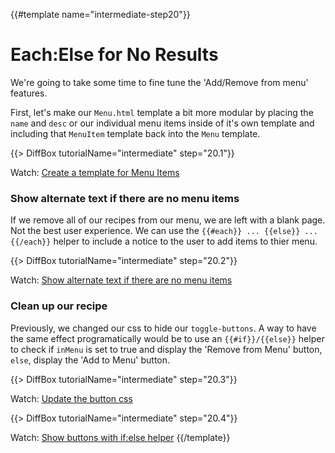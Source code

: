 {{#template name="intermediate-step20"}}

# Each:Else for No Results

We're going to take some time to fine tune the 'Add/Remove from menu' features.

First, let's make our `Menu.html` template a bit more modular by placing the `name` and `desc` or our individual menu items inside of it's own template and including that `MenuItem` template back into the `Menu` template.

{{> DiffBox tutorialName="intermediate" step="20.1"}}

Watch: [Create a template for Menu Items](https://youtu.be/AujL3lzXroA "Level Up Tutorials: Intermediate Meteor Tutorial #20 - Youtube")

### Show alternate text if there are no menu items

If we remove all of our recipes from our menu, we are left with a blank page. Not the best user experience. We can use the `{{#each}} ... {{else}} ... {{/each}}` helper to include a notice to the user to add items to thier menu.

{{> DiffBox tutorialName="intermediate" step="20.2"}}

Watch: [Show alternate text if there are no menu items](https://youtu.be/AujL3lzXroA?t=2m1s "Level Up Tutorials: Intermediate Meteor Tutorial #20 - Youtube")

### Clean up our recipe

Previously, we changed our css to hide our `toggle-buttons`. A way to have the same effect programatically would be to use an `{{#if}}/{{else}}` helper to check if `inMenu` is set to true and display the 'Remove from Menu' button, `else`, display the 'Add to Menu' button.

{{> DiffBox tutorialName="intermediate" step="20.3"}}

Watch: [Update the button css](https://youtu.be/AujL3lzXroA?t=3m58s "Level Up Tutorials: Intermediate Meteor Tutorial #20 - Youtube")

{{> DiffBox tutorialName="intermediate" step="20.4"}}

Watch: [Show buttons with if:else helper](https://youtu.be/AujL3lzXroA?t=5m26s "Level Up Tutorials: Intermediate Meteor Tutorial #2 - Youtube")
{{/template}}
